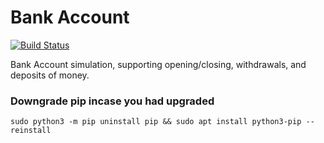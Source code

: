 # Bank Account 
[![Build Status](https://travis-ci.org/Janet-Namutebi/bank-account-dayfive.svg?branch=master)](https://travis-ci.org/Janet-Namutebi/bank-account-dayfive)

Bank Account simulation, supporting opening/closing, withdrawals, and deposits of money.


### Downgrade pip incase you had upgraded

``sudo python3 -m pip uninstall pip && sudo apt install python3-pip --reinstall
``


